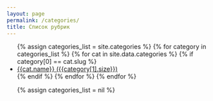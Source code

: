 ```yaml
---
layout: page
permalink: /categories/
title: Список рубрик
---
```


<ul class="category-list">
{% assign categories_list = site.categories %}
    {% for category in categories_list %}
      {% for cat in site.data.categories %}
          {% if category[0] == cat.slug %}
            <li class="category-title"><a href="/category/{{cat.slug}}" class="category-meta">{{cat.name}} ({{category[1].size}})</a></li>
          {% endif %}
        {% endfor %}
    {% endfor %}
        
{% assign categories_list = nil %}
</ul>
